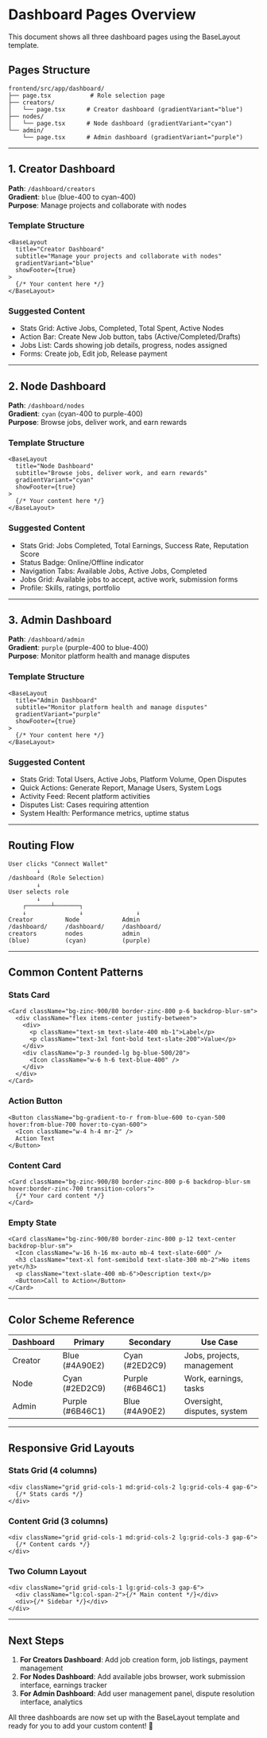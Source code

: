 # Dashboard Pages Overview

This document shows all three dashboard pages using the BaseLayout template.

## Pages Structure

```text
frontend/src/app/dashboard/
├── page.tsx           # Role selection page
├── creators/
│   └── page.tsx      # Creator dashboard (gradientVariant="blue")
├── nodes/
│   └── page.tsx      # Node dashboard (gradientVariant="cyan")
└── admin/
    └── page.tsx      # Admin dashboard (gradientVariant="purple")
```

---

## 1. Creator Dashboard

**Path**: `/dashboard/creators`  
**Gradient**: `blue` (blue-400 to cyan-400)  
**Purpose**: Manage projects and collaborate with nodes

### Template Structure

```tsx
<BaseLayout
  title="Creator Dashboard"
  subtitle="Manage your projects and collaborate with nodes"
  gradientVariant="blue"
  showFooter={true}
>
  {/* Your content here */}
</BaseLayout>
```

### Suggested Content

- Stats Grid: Active Jobs, Completed, Total Spent, Active Nodes
- Action Bar: Create New Job button, tabs (Active/Completed/Drafts)
- Jobs List: Cards showing job details, progress, nodes assigned
- Forms: Create job, Edit job, Release payment

---

## 2. Node Dashboard

**Path**: `/dashboard/nodes`  
**Gradient**: `cyan` (cyan-400 to purple-400)  
**Purpose**: Browse jobs, deliver work, and earn rewards

### Template Structure

```tsx
<BaseLayout
  title="Node Dashboard"
  subtitle="Browse jobs, deliver work, and earn rewards"
  gradientVariant="cyan"
  showFooter={true}
>
  {/* Your content here */}
</BaseLayout>
```

### Suggested Content

- Stats Grid: Jobs Completed, Total Earnings, Success Rate, Reputation Score
- Status Badge: Online/Offline indicator
- Navigation Tabs: Available Jobs, Active Jobs, Completed
- Jobs Grid: Available jobs to accept, active work, submission forms
- Profile: Skills, ratings, portfolio

---

## 3. Admin Dashboard

**Path**: `/dashboard/admin`  
**Gradient**: `purple` (purple-400 to blue-400)  
**Purpose**: Monitor platform health and manage disputes

### Template Structure

```tsx
<BaseLayout
  title="Admin Dashboard"
  subtitle="Monitor platform health and manage disputes"
  gradientVariant="purple"
  showFooter={true}
>
  {/* Your content here */}
</BaseLayout>
```

### Suggested Content

- Stats Grid: Total Users, Active Jobs, Platform Volume, Open Disputes
- Quick Actions: Generate Report, Manage Users, System Logs
- Activity Feed: Recent platform activities
- Disputes List: Cases requiring attention
- System Health: Performance metrics, uptime status

---

## Routing Flow

```text
User clicks "Connect Wallet"
        ↓
/dashboard (Role Selection)
        ↓
User selects role
        ↓
    ┌───────┴───────┐
    ↓               ↓               ↓
Creator         Node            Admin
/dashboard/     /dashboard/     /dashboard/
creators        nodes           admin
(blue)          (cyan)          (purple)
```

---

## Common Content Patterns

### Stats Card

```tsx
<Card className="bg-zinc-900/80 border-zinc-800 p-6 backdrop-blur-sm">
  <div className="flex items-center justify-between">
    <div>
      <p className="text-sm text-slate-400 mb-1">Label</p>
      <p className="text-3xl font-bold text-slate-200">Value</p>
    </div>
    <div className="p-3 rounded-lg bg-blue-500/20">
      <Icon className="w-6 h-6 text-blue-400" />
    </div>
  </div>
</Card>
```

### Action Button

```tsx
<Button className="bg-gradient-to-r from-blue-600 to-cyan-500 hover:from-blue-700 hover:to-cyan-600">
  <Icon className="w-4 h-4 mr-2" />
  Action Text
</Button>
```

### Content Card

```tsx
<Card className="bg-zinc-900/80 border-zinc-800 p-6 backdrop-blur-sm hover:border-zinc-700 transition-colors">
  {/* Your card content */}
</Card>
```

### Empty State

```tsx
<Card className="bg-zinc-900/80 border-zinc-800 p-12 text-center backdrop-blur-sm">
  <Icon className="w-16 h-16 mx-auto mb-4 text-slate-600" />
  <h3 className="text-xl font-semibold text-slate-300 mb-2">No items yet</h3>
  <p className="text-slate-400 mb-6">Description text</p>
  <Button>Call to Action</Button>
</Card>
```

---

## Color Scheme Reference

| Dashboard | Primary          | Secondary        | Use Case                    |
| --------- | ---------------- | ---------------- | --------------------------- |
| Creator   | Blue (#4A90E2)   | Cyan (#2ED2C9)   | Jobs, projects, management  |
| Node      | Cyan (#2ED2C9)   | Purple (#6B46C1) | Work, earnings, tasks       |
| Admin     | Purple (#6B46C1) | Blue (#4A90E2)   | Oversight, disputes, system |

---

## Responsive Grid Layouts

### Stats Grid (4 columns)

```tsx
<div className="grid grid-cols-1 md:grid-cols-2 lg:grid-cols-4 gap-6">
  {/* Stats cards */}
</div>
```

### Content Grid (3 columns)

```tsx
<div className="grid grid-cols-1 md:grid-cols-2 lg:grid-cols-3 gap-6">
  {/* Content cards */}
</div>
```

### Two Column Layout

```tsx
<div className="grid grid-cols-1 lg:grid-cols-3 gap-6">
  <div className="lg:col-span-2">{/* Main content */}</div>
  <div>{/* Sidebar */}</div>
</div>
```

---

## Next Steps

1. **For Creators Dashboard**: Add job creation form, job listings, payment management
2. **For Nodes Dashboard**: Add available jobs browser, work submission interface, earnings tracker
3. **For Admin Dashboard**: Add user management panel, dispute resolution interface, analytics

All three dashboards are now set up with the BaseLayout template and ready for you to add your custom content! 🚀
